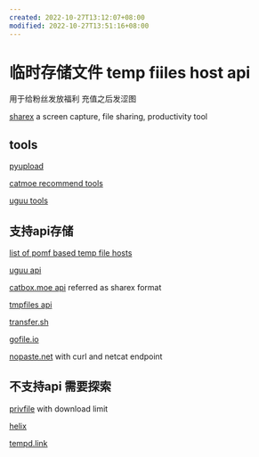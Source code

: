 ```yaml
---
created: 2022-10-27T13:12:07+08:00
modified: 2022-10-27T13:51:16+08:00
---
```


# 临时存储文件 temp fiiles host api

用于给粉丝发放福利 充值之后发涩图

[sharex](https://getsharex.com) a screen capture, file sharing, productivity tool

## tools

[pyupload](https://github.com/yukinotenshi/pyupload)

[catmoe recommend tools](https://catbox.moe/tools.php)

[uguu tools](https://www.uguu.se/tools.html)

## 支持api存储

[list of pomf based temp file hosts](https://status.uguu.se/clones.html)

[uguu api](https://www.uguu.se/tools.html)

[catbox.moe api](https://catbox.moe/sharexcode.txt) referred as sharex format

[tmpfiles api](https://tmpfiles.org/api)

[transfer.sh](https://transfer.sh)

[gofile.io](https://gofile.io/welcome)

[nopaste.net](https://nopaste.net/curl) with curl and netcat endpoint

## 不支持api 需要探索

[privfile](https://privfile.com) with download limit

[helix](https://helix.xanceegor.dev)

[tempd.link](https://tempd.link/tos)
